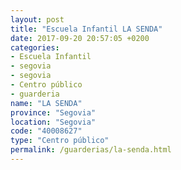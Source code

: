 ```yaml
---
layout: post
title: "Escuela Infantil LA SENDA"
date: 2017-09-20 20:57:05 +0200
categories:
- Escuela Infantil
- segovia
- segovia
- Centro público
- guarderia
name: "LA SENDA"
province: "Segovia"
location: "Segovia"
code: "40008627"
type: "Centro público"
permalink: /guarderias/la-senda.html
---
```

